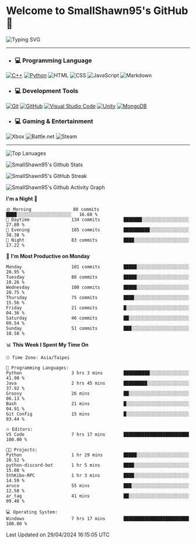 # Welcome to SmallShawn95's GitHub 👋

![Typing SVG](https://readme-typing-svg.demolab.com/?lines=print("Hello,+world");cout+>>+"Hello,+world!";console.log("Hello,+world!")&center=true&vCenter=true&size=22&random=true)

***
<!-- https://shields.io/, https://simpleicons.org/ -->
* ### 💻 Programming Language
[![C++](https://img.shields.io/badge/-C++-00599C?style=flat-square&logo=cplusplus)](https://cplusplus.com/)
[![Python](https://img.shields.io/badge/-Python-3776AB?style=flat-square&logo=python&logoColor=white)](https://www.python.org/)
![HTML](https://img.shields.io/badge/-HTML-E34F26?style=flat-square&logo=html5&logoColor=white)
![CSS](https://img.shields.io/badge/-CSS-1572B6?style=flat-square&logo=css3)
![JavaScript](https://img.shields.io/badge/-JavaScript-F7DF1E?style=flat-square&logo=javascript&logoColor=white)
![Markdown](https://img.shields.io/badge/-Markdown-000000?style=flat-square&logo=markdown)
* ### 💻 Development Tools
[![Git](https://img.shields.io/badge/-Git-f05032?style=flat-square&logo=git&logoColor=white)](https://git-scm.com/)
[![GitHub](https://img.shields.io/badge/-GitHub-181717?style=flat-square&logo=github)](https://github.com/)
[![Visual Studio Code](https://img.shields.io/badge/-Visual%20Studio%20Code-007ACC?style=flat-square&logo=visualstudiocode)](https://code.visualstudio.com/)
[![Unity](https://img.shields.io/badge/-Unity-000000?style=flat-square&logo=unity)](https://unity.com/)
[![MongoDB](https://img.shields.io/badge/-MongoDB-47A248?style=flat-square&logo=mongodb&logoColor=white)](https://www.mongodb.com/)
* ### 💻 Gaming & Entertainment
![Xbox](https://img.shields.io/badge/-Xbox-107C10?style=flat-square&logo=xbox)
![Battle.net](https://img.shields.io/badge/-Battle.net-4381C3?style=flat-square&logo=battledotnet&logoColor=white)
![Steam](https://img.shields.io/badge/-Steam-000000?style=flat-square&logo=steam)
***

<!-- ![GitHub User's Stars](https://img.shields.io/github/stars/smallshawn95?color=orange&label=Stars&labelColor=yellow) -->
<!-- ![GitHub Followers](https://img.shields.io/github/followers/smallshawn95?color=orange&label=Followers&labelColor=FFDBAC) -->

![Top Lanuages](https://github-readme-stats.vercel.app/api/top-langs/?username=smallshawn95&theme=holi&layout=donut&size_weight=0.5&count_weight=0.5&exclude_repo=smallshawn95.github.io)

![SmallShawn95's Github Stats](https://github-readme-stats.vercel.app/api?username=smallshawn95&theme=holi&show_icons=true&rank_icon=github)

![SmallShawn95's GitHub Streak](https://streak-stats.demolab.com/?user=smallshawn95&theme=holi-theme&date_format=M%20j%5B%2C%20Y%5D)

![SmallShawn95's Github Activity Graph](https://github-readme-activity-graph.vercel.app/graph?username=smallshawn95&theme=tokyo-night)

<!-- ![SmallShawn95's WakaTime Stats](https://github-readme-stats.vercel.app/api/wakatime?username=smallshawn95) -->
<!-- ![Repositorie Card](https://github-readme-stats.vercel.app/api/pin/?username=smallshawn95&repo=Python-Discord-Bot-Course&theme=holi) -->
<!-- ![Repositorie Card](https://github-readme-stats.vercel.app/api/pin/?username=smallshawn95&repo=ZeroJudge-Code&theme=holi) -->

<!--START_SECTION:waka-->
**I'm a Night 🦉** 

```text
🌞 Morning                80 commits          ████░░░░░░░░░░░░░░░░░░░░░   16.60 % 
🌆 Daytime                134 commits         ███████░░░░░░░░░░░░░░░░░░   27.80 % 
🌃 Evening                185 commits         ██████████░░░░░░░░░░░░░░░   38.38 % 
🌙 Night                  83 commits          ████░░░░░░░░░░░░░░░░░░░░░   17.22 % 
```
📅 **I'm Most Productive on Monday** 

```text
Monday                   101 commits         █████░░░░░░░░░░░░░░░░░░░░   20.95 % 
Tuesday                  88 commits          █████░░░░░░░░░░░░░░░░░░░░   18.26 % 
Wednesday                100 commits         █████░░░░░░░░░░░░░░░░░░░░   20.75 % 
Thursday                 75 commits          ████░░░░░░░░░░░░░░░░░░░░░   15.56 % 
Friday                   21 commits          █░░░░░░░░░░░░░░░░░░░░░░░░   04.36 % 
Saturday                 46 commits          ██░░░░░░░░░░░░░░░░░░░░░░░   09.54 % 
Sunday                   51 commits          ███░░░░░░░░░░░░░░░░░░░░░░   10.58 % 
```


📊 **This Week I Spent My Time On** 

```text
🕑︎ Time Zone: Asia/Taipei

💬 Programming Languages: 
Python                   3 hrs 3 mins        ██████████░░░░░░░░░░░░░░░   41.90 % 
Java                     2 hrs 45 mins       █████████░░░░░░░░░░░░░░░░   37.92 % 
Groovy                   26 mins             ██░░░░░░░░░░░░░░░░░░░░░░░   06.13 % 
Bash                     21 mins             █░░░░░░░░░░░░░░░░░░░░░░░░   04.91 % 
Git Config               15 mins             █░░░░░░░░░░░░░░░░░░░░░░░░   03.44 % 

🔥 Editors: 
VS Code                  7 hrs 17 mins       █████████████████████████   100.00 % 

🐱‍💻 Projects: 
Python                   1 hr 29 mins        █████░░░░░░░░░░░░░░░░░░░░   20.52 % 
python-discord-bot       1 hr 5 mins         ████░░░░░░░░░░░░░░░░░░░░░   15.08 % 
5thKibo-RPC              1 hr 3 mins         ████░░░░░░░░░░░░░░░░░░░░░   14.59 % 
aruco                    55 mins             ███░░░░░░░░░░░░░░░░░░░░░░   12.58 % 
ar_tag                   41 mins             ██░░░░░░░░░░░░░░░░░░░░░░░   09.48 % 

💻 Operating System: 
Windows                  7 hrs 17 mins       █████████████████████████   100.00 % 
```


 Last Updated on 29/04/2024 16:15:05 UTC
<!--END_SECTION:waka-->

<!--
**smallshawn95/smallshawn95** is a ✨ _special_ ✨ repository because its `README.md` (this file) appears on your GitHub profile.

- 🔭 I’m currently working on ...
- 🌱 I’m currently learning ...
- 👯 I’m looking to collaborate on ...
- 🤔 I’m looking for help with ...
- 💬 Ask me about ...
- 📫 How to reach me: ...
- 😄 Pronouns: ...
- ⚡ Fun fact: ...
-->
